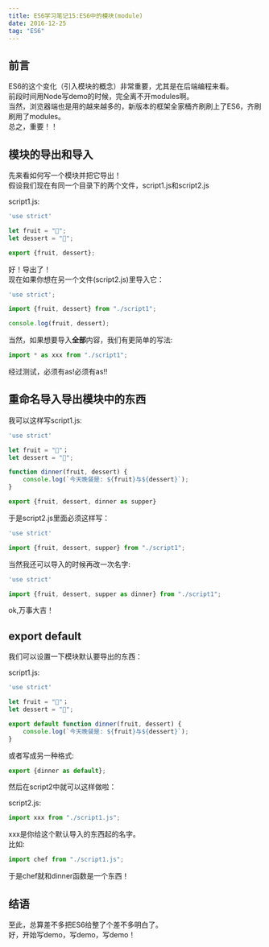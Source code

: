 ```yaml
---
title: ES6学习笔记15:ES6中的模块(module)
date: 2016-12-25
tag: "ES6"
---
```

## 前言
ES6的这个变化（引入模块的概念）非常重要，尤其是在后端编程来看。    
前段时间用Node写demo的时候，完全离不开modules啊。    
当然，浏览器端也是用的越来越多的，新版本的框架全家桶齐刷刷上了ES6，齐刷刷用了modules。   
总之，重要！！
    
## 模块的导出和导入
先来看如何写一个模块并把它导出！   
假设我们现在有同一个目录下的两个文件，script1.js和script2.js
  
script1.js:

```js
'use strict'

let fruit = "🍋";
let dessert = "🍰";

export {fruit, dessert};
```
好！导出了！   
现在如果你想在另一个文件(script2.js)里导入它：   
<!-- more --> 
   
```js
'use strict';

import {fruit, dessert} from "./script1";

console.log(fruit, dessert);
```

当然，如果想要导入**全部**内容，我们有更简单的写法:   
   
```js
import * as xxx from "./script1";
```
经过测试，必须有as!必须有as!!    
    
## 重命名导入导出模块中的东西
我可以这样写script1.js:   

```js
'use strict'

let fruit = "🍋"；
let dessert = "🍰";

function dinner(fruit, dessert) {
    console.log(`今天晚餐是: ${fruit}与${dessert}`);
}

export {fruit, dessert, dinner as supper}
```

于是script2.js里面必须这样写：    

```js
'use strict'

import {fruit, dessert, supper} from "./script1";
```

当然我还可以导入的时候再改一次名字:    

```js
'use strict'

import {fruit, dessert, supper as dinner} from "./script1";
```

ok,万事大吉！    
  
## export default
我们可以设置一下模块默认要导出的东西：   
   
script1.js: 

```js
'use strict'

let fruit = "🍋"；
let dessert = "🍰";

export default function dinner(fruit, dessert) {
    console.log(`今天晚餐是: ${fruit}与${dessert}`);
}
```

或者写成另一种格式:    

```js
export {dinner as default};
```

然后在script2中就可以这样做啦：    

script2.js:

```js
import xxx from "./script1.js";
```

xxx是你给这个默认导入的东西起的名字。    
比如:   
   
```js
import chef from "./script1.js";
```

于是chef就和dinner函数是一个东西！   
   
## 结语
至此，总算差不多把ES6给整了个差不多明白了。   
好，开始写demo，写demo，写demo！   







